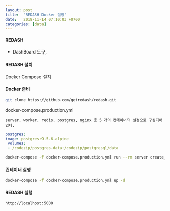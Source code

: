 ```yaml
---
layout: post
title:  "REDASH Docker 설정"
date:   2018-11-14 07:10:03 +0700
categories: [data]
---
```


#### REDASH 
- DashBoard 도구, 

#### REDASH 설치 
Docker Compose 설치

#### Docker 준비 
```bash
git clone https://github.com/getredash/redash.git
```

docker-compose.production.yml 

```
server, worker, redis, postgres, nginx 총 5 개의 컨테이너의 설정으로 구성되어 있다. 

```

```yml
postgres:
image: postgres:9.5.6-alpine
 volumes:
 - /codezip/postgres-data:/codezip/postgresql/data
```

```bash
docker-compose -f docker-compose.production.yml run --rm server create_db
```

#### 컨테이너 실행 
```bash
docker-compose -f docker-compose.production.yml up -d
```

#### REDASH 실행
```bash
http://localhost:5000
```

